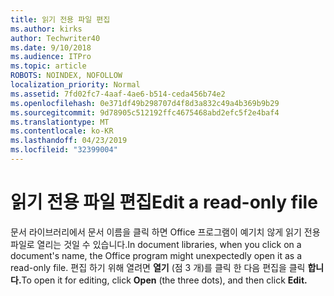 ```yaml
---
title: 읽기 전용 파일 편집
ms.author: kirks
author: Techwriter40
ms.date: 9/10/2018
ms.audience: ITPro
ms.topic: article
ROBOTS: NOINDEX, NOFOLLOW
localization_priority: Normal
ms.assetid: 7fd02fc7-4aaf-4ae6-b514-ceda456b74e2
ms.openlocfilehash: 0e371df49b298707d4f8d3a832c49a4b369b9b29
ms.sourcegitcommit: 9d78905c512192ffc4675468abd2efc5f2e4baf4
ms.translationtype: MT
ms.contentlocale: ko-KR
ms.lasthandoff: 04/23/2019
ms.locfileid: "32399004"
---
```

# <a name="edit-a-read-only-file"></a><span data-ttu-id="7326a-102">읽기 전용 파일 편집</span><span class="sxs-lookup"><span data-stu-id="7326a-102">Edit a read-only file</span></span>

<span data-ttu-id="7326a-103">문서 라이브러리에서 문서 이름을 클릭 하면 Office 프로그램이 예기치 않게 읽기 전용 파일로 열리는 것일 수 있습니다.</span><span class="sxs-lookup"><span data-stu-id="7326a-103">In document libraries, when you click on a document's name, the Office program might unexpectedly open it as a read-only file.</span></span> <span data-ttu-id="7326a-104">편집 하기 위해 열려면 **열기** (점 3 개)를 클릭 한 다음 편집을 클릭 **합니다.**</span><span class="sxs-lookup"><span data-stu-id="7326a-104">To open it for editing, click **Open** (the three dots), and then click **Edit.**</span></span>
  

